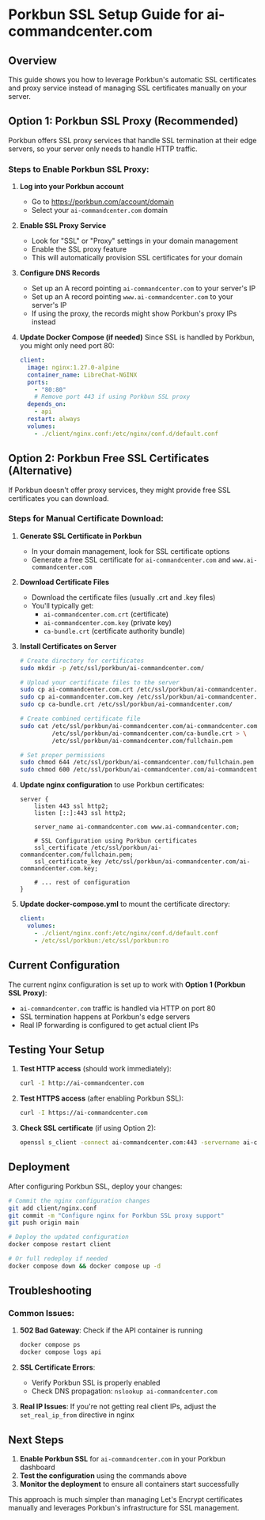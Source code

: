 # Porkbun SSL Setup Guide for ai-commandcenter.com

## Overview
This guide shows you how to leverage Porkbun's automatic SSL certificates and proxy service instead of managing SSL certificates manually on your server.

## Option 1: Porkbun SSL Proxy (Recommended)

Porkbun offers SSL proxy services that handle SSL termination at their edge servers, so your server only needs to handle HTTP traffic.

### Steps to Enable Porkbun SSL Proxy:

1. **Log into your Porkbun account**
   - Go to https://porkbun.com/account/domain
   - Select your `ai-commandcenter.com` domain

2. **Enable SSL Proxy Service**
   - Look for "SSL" or "Proxy" settings in your domain management
   - Enable the SSL proxy feature
   - This will automatically provision SSL certificates for your domain

3. **Configure DNS Records**
   - Set up an A record pointing `ai-commandcenter.com` to your server's IP
   - Set up an A record pointing `www.ai-commandcenter.com` to your server's IP
   - If using the proxy, the records might show Porkbun's proxy IPs instead

4. **Update Docker Compose (if needed)**
   Since SSL is handled by Porkbun, you might only need port 80:
   ```yaml
   client:
     image: nginx:1.27.0-alpine
     container_name: LibreChat-NGINX
     ports:
       - "80:80"
       # Remove port 443 if using Porkbun SSL proxy
     depends_on:
       - api
     restart: always
     volumes:
       - ./client/nginx.conf:/etc/nginx/conf.d/default.conf
   ```

## Option 2: Porkbun Free SSL Certificates (Alternative)

If Porkbun doesn't offer proxy services, they might provide free SSL certificates you can download.

### Steps for Manual Certificate Download:

1. **Generate SSL Certificate in Porkbun**
   - In your domain management, look for SSL certificate options
   - Generate a free SSL certificate for `ai-commandcenter.com` and `www.ai-commandcenter.com`

2. **Download Certificate Files**
   - Download the certificate files (usually .crt and .key files)
   - You'll typically get:
     - `ai-commandcenter.com.crt` (certificate)
     - `ai-commandcenter.com.key` (private key)
     - `ca-bundle.crt` (certificate authority bundle)

3. **Install Certificates on Server**
   ```bash
   # Create directory for certificates
   sudo mkdir -p /etc/ssl/porkbun/ai-commandcenter.com/
   
   # Upload your certificate files to the server
   sudo cp ai-commandcenter.com.crt /etc/ssl/porkbun/ai-commandcenter.com/
   sudo cp ai-commandcenter.com.key /etc/ssl/porkbun/ai-commandcenter.com/
   sudo cp ca-bundle.crt /etc/ssl/porkbun/ai-commandcenter.com/
   
   # Create combined certificate file
   sudo cat /etc/ssl/porkbun/ai-commandcenter.com/ai-commandcenter.com.crt \
            /etc/ssl/porkbun/ai-commandcenter.com/ca-bundle.crt > \
            /etc/ssl/porkbun/ai-commandcenter.com/fullchain.pem
   
   # Set proper permissions
   sudo chmod 644 /etc/ssl/porkbun/ai-commandcenter.com/fullchain.pem
   sudo chmod 600 /etc/ssl/porkbun/ai-commandcenter.com/ai-commandcenter.com.key
   ```

4. **Update nginx configuration** to use Porkbun certificates:
   ```nginx
   server {
       listen 443 ssl http2;
       listen [::]:443 ssl http2;
       
       server_name ai-commandcenter.com www.ai-commandcenter.com;

       # SSL Configuration using Porkbun certificates
       ssl_certificate /etc/ssl/porkbun/ai-commandcenter.com/fullchain.pem;
       ssl_certificate_key /etc/ssl/porkbun/ai-commandcenter.com/ai-commandcenter.com.key;
       
       # ... rest of configuration
   }
   ```

5. **Update docker-compose.yml** to mount the certificate directory:
   ```yaml
   client:
     volumes:
       - ./client/nginx.conf:/etc/nginx/conf.d/default.conf
       - /etc/ssl/porkbun:/etc/ssl/porkbun:ro
   ```

## Current Configuration

The current nginx configuration is set up to work with **Option 1 (Porkbun SSL Proxy)**:

- `ai-commandcenter.com` traffic is handled via HTTP on port 80
- SSL termination happens at Porkbun's edge servers
- Real IP forwarding is configured to get actual client IPs

## Testing Your Setup

1. **Test HTTP access** (should work immediately):
   ```bash
   curl -I http://ai-commandcenter.com
   ```

2. **Test HTTPS access** (after enabling Porkbun SSL):
   ```bash
   curl -I https://ai-commandcenter.com
   ```

3. **Check SSL certificate** (if using Option 2):
   ```bash
   openssl s_client -connect ai-commandcenter.com:443 -servername ai-commandcenter.com
   ```

## Deployment

After configuring Porkbun SSL, deploy your changes:

```bash
# Commit the nginx configuration changes
git add client/nginx.conf
git commit -m "Configure nginx for Porkbun SSL proxy support"
git push origin main

# Deploy the updated configuration
docker compose restart client

# Or full redeploy if needed
docker compose down && docker compose up -d
```

## Troubleshooting

### Common Issues:

1. **502 Bad Gateway**: Check if the API container is running
   ```bash
   docker compose ps
   docker compose logs api
   ```

2. **SSL Certificate Errors**: 
   - Verify Porkbun SSL is properly enabled
   - Check DNS propagation: `nslookup ai-commandcenter.com`

3. **Real IP Issues**: If you're not getting real client IPs, adjust the `set_real_ip_from` directive in nginx

## Next Steps

1. **Enable Porkbun SSL** for `ai-commandcenter.com` in your Porkbun dashboard
2. **Test the configuration** using the commands above
3. **Monitor the deployment** to ensure all containers start successfully

This approach is much simpler than managing Let's Encrypt certificates manually and leverages Porkbun's infrastructure for SSL management.
